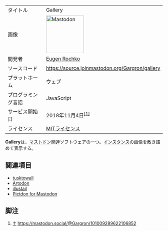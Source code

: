 <div>

|                    |                                                                                                                                                                                                                                                                                                        |
|--------------------|--------------------------------------------------------------------------------------------------------------------------------------------------------------------------------------------------------------------------------------------------------------------------------------------------------|
| タイトル           | Gallery                                                                                                                                                                                                                                                                                                |
| 画像               | [<img src="/images/thumb/0/00/Mastodon_logo.png/120px-Mastodon_logo.png" srcset="/images/thumb/0/00/Mastodon_logo.png/180px-Mastodon_logo.png 1.5x, /images/0/00/Mastodon_logo.png 2x" width="120" height="120" alt="Mastodon" />](/%E3%83%95%E3%82%A1%E3%82%A4%E3%83%AB:Mastodon_logo.png "Mastodon") |
| 開発者             | [Eugen Rochko](/Gargron "Gargron")                                                                                                                                                                                                                                                                     |
| ソースコード       | <a href="https://source.joinmastodon.org/Gargron/gallery" rel="nofollow">https://source.joinmastodon.org/Gargron/gallery</a>                                                                                                                                                                           |
| プラットホーム     | ウェブ                                                                                                                                                                                                                                                                                                 |
| プログラミング言語 | JavaScript                                                                                                                                                                                                                                                                                             |
| サービス開始日     | 2018年11月4日<sup>[\[1\]](#cite_note-1)</sup>                                                                                                                                                                                                                                                          |
| ライセンス         | [MITライセンス](/MIT%E3%83%A9%E3%82%A4%E3%82%BB%E3%83%B3%E3%82%B9 "MITライセンス")                                                                                                                                                                                                                     |

  
**Gallery**は、[マストドン](/Mastodon "Mastodon")関連ソフトウェアの一つ。[インスタンス](/%E3%82%A4%E3%83%B3%E3%82%B9%E3%82%BF%E3%83%B3%E3%82%B9 "インスタンス")の画像を敷き詰めて表示する。

## 関連項目

-   [tusktowall](/Tusktowall "Tusktowall")
-   [Artodon](/Artodon "Artodon")
-   [illustail](/Illustail "Illustail")
-   [Pictdon for Mastodon](/Pictdon_for_Mastodon "Pictdon for Mastodon")

## 脚注

<div>

1.  [↑](#cite_ref-1) <a href="https://mastodon.social/@Gargron/101009289622106852" rel="nofollow">https://mastodon.social/@Gargron/101009289622106852</a>

</div>

</div>
